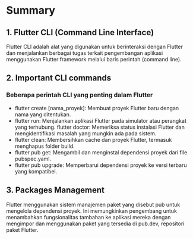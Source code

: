 # Summary


## 1. Flutter CLI (Command Line Interface)
Flutter CLI adalah alat yang digunakan untuk berinteraksi dengan Flutter dan menjalankan berbagai tugas terkait pengembangan aplikasi menggunakan Flutter framework melalui baris perintah (command line).

## 2. Important CLI commands
### Beberapa perintah CLI yang penting dalam Flutter

- flutter create [nama_proyek]: Membuat proyek Flutter baru dengan nama yang ditentukan.
- flutter run: Menjalankan aplikasi Flutter pada simulator atau perangkat yang terhubung.
flutter doctor: Memeriksa status instalasi Flutter dan mengidentifikasi masalah yang mungkin ada pada sistem.
- flutter clean: Membersihkan cache dan proyek Flutter, termasuk menghapus folder build.
- flutter pub get: Mengambil dan menginstal dependensi proyek dari file pubspec.yaml.
- flutter pub upgrade: Memperbarui dependensi proyek ke versi terbaru yang kompatibel.

## 3. Packages Management
Flutter menggunakan sistem manajemen paket yang disebut pub untuk mengelola dependensi proyek. Ini memungkinkan pengembang untuk menambahkan fungsionalitas tambahan ke aplikasi mereka dengan mengimpor dan menggunakan paket yang tersedia di pub.dev, repositori paket Flutter.